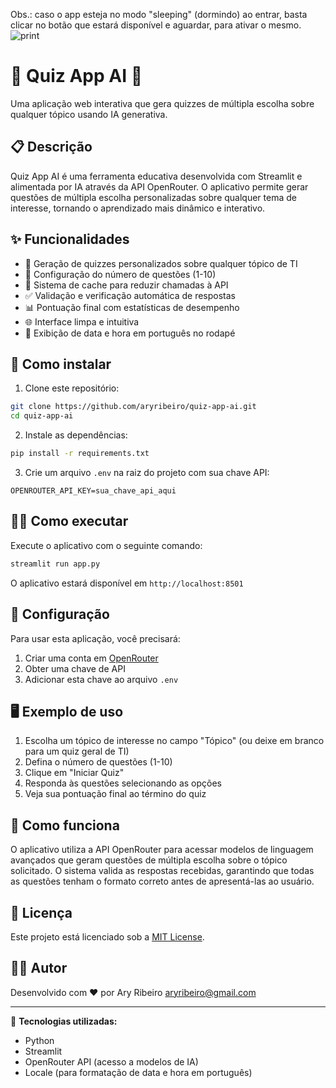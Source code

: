 Obs.: caso o app esteja no modo "sleeping" (dormindo) ao entrar, basta clicar no botão que estará disponível e aguardar, para ativar o mesmo. 
![print](https://github.com/user-attachments/assets/9c993151-866d-4d10-8bda-a72e25a37153)

# 🧾 Quiz App AI 🤖

Uma aplicação web interativa que gera quizzes de múltipla escolha sobre qualquer tópico usando IA generativa.

## 📋 Descrição

Quiz App AI é uma ferramenta educativa desenvolvida com Streamlit e alimentada por IA através da API OpenRouter. O aplicativo permite gerar questões de múltipla escolha personalizadas sobre qualquer tema de interesse, tornando o aprendizado mais dinâmico e interativo.

## ✨ Funcionalidades

- 🎯 Geração de quizzes personalizados sobre qualquer tópico de TI
- 🔢 Configuração do número de questões (1-10)
- 💾 Sistema de cache para reduzir chamadas à API
- ✅ Validação e verificação automática de respostas
- 📊 Pontuação final com estatísticas de desempenho
- 🌐 Interface limpa e intuitiva
- 📅 Exibição de data e hora em português no rodapé

## 🚀 Como instalar

1. Clone este repositório:
```bash
git clone https://github.com/aryribeiro/quiz-app-ai.git
cd quiz-app-ai
```

2. Instale as dependências:
```bash
pip install -r requirements.txt
```

3. Crie um arquivo `.env` na raiz do projeto com sua chave API:
```
OPENROUTER_API_KEY=sua_chave_api_aqui
```

## 🏃‍♂️ Como executar

Execute o aplicativo com o seguinte comando:
```bash
streamlit run app.py
```

O aplicativo estará disponível em `http://localhost:8501`

## 🔧 Configuração

Para usar esta aplicação, você precisará:

1. Criar uma conta em [OpenRouter](https://openrouter.ai/)
2. Obter uma chave de API
3. Adicionar esta chave ao arquivo `.env`

## 🖥️ Exemplo de uso

1. Escolha um tópico de interesse no campo "Tópico" (ou deixe em branco para um quiz geral de TI)
2. Defina o número de questões (1-10)
3. Clique em "Iniciar Quiz"
4. Responda às questões selecionando as opções
5. Veja sua pontuação final ao término do quiz

## 🧠 Como funciona

O aplicativo utiliza a API OpenRouter para acessar modelos de linguagem avançados que geram questões de múltipla escolha sobre o tópico solicitado. O sistema valida as respostas recebidas, garantindo que todas as questões tenham o formato correto antes de apresentá-las ao usuário.

## 📝 Licença

Este projeto está licenciado sob a [MIT License](LICENSE).

## 👨‍💻 Autor

Desenvolvido com ❤️ por Ary Ribeiro
aryribeiro@gmail.com

---

🔧 **Tecnologias utilizadas:**
- Python
- Streamlit
- OpenRouter API (acesso a modelos de IA)
- Locale (para formatação de data e hora em português)
